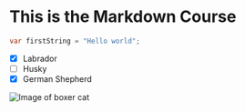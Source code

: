 # This is the Markdown Course

``` C#
var firstString = "Hello world";
```

- [x] Labrador
- [ ] Husky
- [x] German Shepherd

![Image of boxer cat](https://octodex.github.com/images/boxertocat_octodex.jpg)





